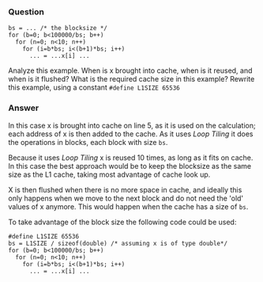 ### Question

```
bs = ... /* the blocksize */ 
for (b=0; b<100000/bs; b++)
  for (n=0; n<10; n++)
    for (i=b*bs; i<(b+1)*bs; i++)
      ... = ...x[i] ...
```
Analyze this example. When is x brought into cache, when is it reused, and when is it flushed? What is the required cache size in this example? Rewrite this example, using a constant `#define L1SIZE 65536`

### Answer
In this case x is brought into cache on line 5, as it is used on the calculation; each address of x is then added to the cache. As it uses _Loop Tiling_ it does the operations in blocks, each block with size `bs`.

Because it uses _Loop Tiling_ x is reused 10 times, as long as it fits on cache. In this case the best approach would be to keep the blocksize as the same size as the L1 cache, taking most advantage of cache look up.

X is then flushed when there is no more space in cache, and ideally this only happens when we move to the next block and do not need the 'old' values of x anymore. This would happen when the cache has a size of `bs`.

To take advantage of the block size the following code could be used:

```
#define L1SIZE 65536
bs = L1SIZE / sizeof(double) /* assuming x is of type double*/
for (b=0; b<100000/bs; b++)
  for (n=0; n<10; n++)
    for (i=b*bs; i<(b+1)*bs; i++)
      ... = ...x[i] ...
```

